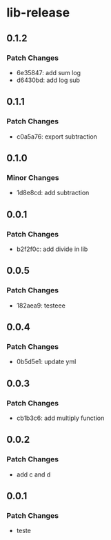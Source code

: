 # lib-release

## 0.1.2

### Patch Changes

- 6e35847: add sum log
- d6430bd: add log sub

## 0.1.1

### Patch Changes

- c0a5a76: export subtraction

## 0.1.0

### Minor Changes

- 1d8e8cd: add subtraction

## 0.0.1

### Patch Changes

- b2f2f0c: add divide in lib

## 0.0.5

### Patch Changes

- 182aea9: testeee

## 0.0.4

### Patch Changes

- 0b5d5e1: update yml

## 0.0.3

### Patch Changes

- cb1b3c6: add multiply function

## 0.0.2

### Patch Changes

- add c and d

## 0.0.1

### Patch Changes

- teste
